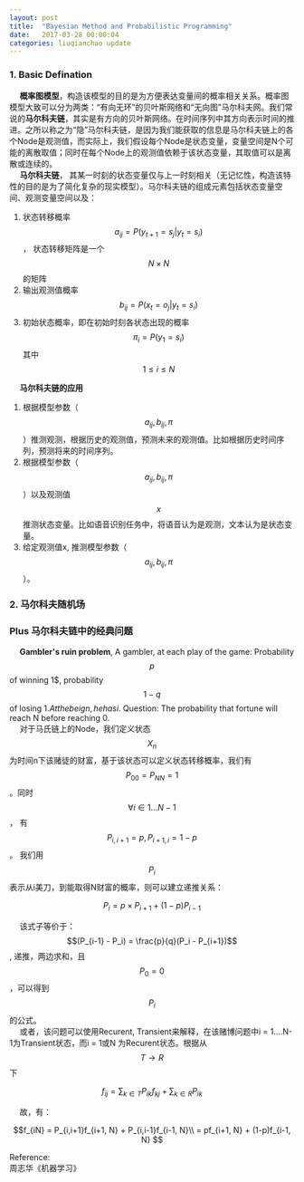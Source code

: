 ```yaml
---
layout: post
title:  "Bayesian Method and Probabilistic Programming"
date:   2017-03-28 00:00:04
categories: liuqianchao update
---
```



### 1. Basic Defination

&emsp; **概率图模型**，构造该模型的目的是为方便表达变量间的概率相关关系。概率图模型大致可以分为两类：“有向无环”的贝叶斯网络和“无向图”马尔科夫网。我们常说的**马尔科夫链**，其实是有方向的贝叶斯网络。在时间序列中其方向表示时间的推进。之所以称之为“隐”马尔科夫链，是因为我们能获取的信息是马尔科夫链上的各个Node是观测值，而实际上，我们假设每个Node是状态变量，变量空间是N个可能的离散取值；同时在每个Node上的观测值依赖于该状态变量，其取值可以是离散或连续的。   
&emsp; **马尔科夫链**， 其某一时刻的状态变量仅与上一时刻相关（无记忆性，构造该特性的目的是为了简化复杂的现实模型）。马尔科夫链的组成元素包括状态变量空间、观测变量空间以及：    
  1. 状态转移概率$$a_{ij}= P(y_{t+1} = s_j |y_t=s_i)$$， 状态转移矩阵是一个$$N\times N$$的矩阵   
  2. 输出观测值概率$$b_{ij} = P(x_t = o_j |y_t=s_i)$$   
  3. 初始状态概率，即在初始时刻各状态出现的概率$$\pi_i = P(y_1 = s_i)$$ 其中 $$1\leq i \leq N$$   

&emsp; **马尔科夫链的应用**  
  1. 根据模型参数（$$a_{ij}, b_{ij}, \pi$$）推测观测，根据历史的观测值，预测未来的观测值。比如根据历史时间序列，预测将来的时间序列。    
  2. 根据模型参数（$$a_{ij}, b_{ij}, \pi$$）以及观测值$$x$$推测状态变量。比如语音识别任务中，将语音认为是观测，文本认为是状态变量。
  3. 给定观测值x, 推测模型参数（$$a_{ij}, b_{ij}, \pi$$）。


### 2. 马尔科夫随机场


### Plus 马尔科夫链中的经典问题

&emsp; **Gambler's ruin problem**, A gambler, at each play of the game: Probability $$p$$ of winning 1$, probability $$1-q$$ of losing 1$. At the beign, he has i$. Question: The probability that fortune will reach N before reaching 0.     
&emsp; 对于马氏链上的Node，我们定义状态$$X_n$$为时间n下该赌徒的财富，基于该状态可以定义状态转移概率，我们有$$P_{00} = P_{NN} = 1$$。同时$$\forall i \in 1...N-1$$， 有$$P_{i, i+1} = p, P_{i+1, i} = 1-p $$。 我们用$$P_{i}$$表示从i美刀，到能取得N财富的概率，则可以建立递推关系：   

$$P_{i} = p \times P_{i+1} + (1-p) P_{i-1}$$

&emsp; 该式子等价于：$$(P_{i-1} - P_i) = \frac{p}{q}(P_i - P_{i+1})$$, 递推，两边求和，且$$P_0 = 0$$，可以得到$$P_i$$的公式。   
&emsp; 或者，该问题可以使用Recurent, Transient来解释，在该赌博问题中i = 1....N-1为Transient状态，而i = 1或N 为Recurent状态。根据从$$T\rightarrow R$$下

$$f_{ij} = \sum_{k \in T} P_{ik}f_{kj} + \sum_{k\in R} P_{ik}$$

&emsp; 故，有：

$$f_{iN} = P_{i,i+1}f_{i+1, N} + P_{i,i-1}f_{i-1, N}\\
= pf_{i+1, N} + (1-p)f_{i-1, N}
$$


Reference:   
周志华《机器学习》